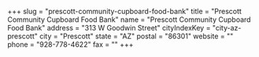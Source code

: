 +++
slug = "prescott-community-cupboard-food-bank"
title = "Prescott Community Cupboard Food Bank"
name = "Prescott Community Cupboard Food Bank"
address = "313 W Goodwin Street"
cityIndexKey = "city-az-prescott"
city = "Prescott"
state = "AZ"
postal = "86301"
website = ""
phone = "928-778-4622"
fax = ""
+++
